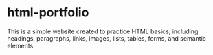# html-portfolio
This is a simple website created to practice HTML basics, including headings, paragraphs, links, images, lists, tables, forms, and semantic elements.
